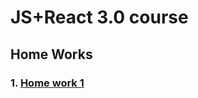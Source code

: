 # JS+React 3.0 course
## Home Works

### 1. [ Home work 1](https://github.com/vadimys/JS-React/tree/master/React/home-works/src/hw1)
